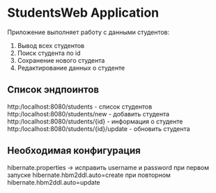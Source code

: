 # StudentsWeb Application

Приложение выполняет работу с данными студентов:
1. Вывод всех студентов
2. Поиск студента по id
3. Сохранение нового студента
4. Редактирование данных о студенте

## Список эндпоинтов

http:/localhost:8080/students - список студентов
http:/localhost:8080/students/new - добавить студента
http:/localhost:8080/students/{id} - информация о студенте
http:/localhost:8080/students/{id}/update - обновить студента

## Необходимая конфигурация

hibernate.properties -> исправить username и password
при первом запуске hibernate.hbm2ddl.auto=create
при повторном hibernate.hbm2ddl.auto=update

